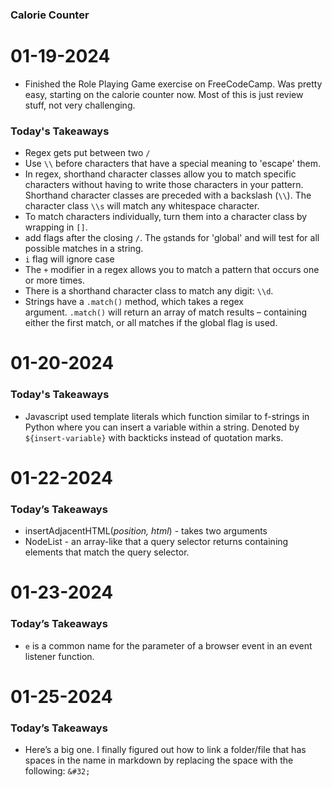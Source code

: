 ### Calorie Counter

# 01-19-2024

- Finished the Role Playing Game exercise on FreeCodeCamp. Was pretty easy, starting on the calorie counter now. Most of this is just review stuff, not very challenging.

### Today's Takeaways

- Regex gets put between two `/`
- Use `\\` before characters that have a special meaning to 'escape' them.
- In regex, shorthand character classes allow you to match specific characters without having to write those characters in your pattern. Shorthand character classes are preceded with a backslash (`\\`). The character class `\\s` will match any whitespace character.
- To match characters individually, turn them into a character class by wrapping in `[]`.
- add flags after the closing `/`. The `g`stands for 'global' and will test for all possible matches in a string.
- `i` flag will ignore case
- The `+` modifier in a regex allows you to match a pattern that occurs one or more times.
- There is a shorthand character class to match any digit: `\\d`.
- Strings have a `.match()` method, which takes a regex argument. `.match()` will return an array of match results – containing either the first match, or all matches if the global flag is used.

# 01-20-2024

### Today's Takeaways

- Javascript used template literals which function similar to f-strings in Python where you can insert a variable within a string. Denoted by `${insert-variable}` with backticks instead of quotation marks.

# 01-22-2024

### Today’s Takeaways

- insertAdjacentHTML(*position, html*) - takes two arguments
- NodeList - an array-like that a query selector returns containing elements that match the query selector.

# 01-23-2024

### Today’s Takeaways

- `e` is a common name for the parameter of a browser event in an event listener function.

# 01-25-2024

### Today’s Takeaways

- Here’s a big one. I finally figured out how to link a folder/file that has spaces in the name in markdown by replacing the space with the following:
`&#32;`